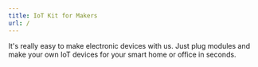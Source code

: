 ```yaml
---
title: IoT Kit for Makers
url: /
---
```


It's really easy to make electronic devices with us. Just plug modules and make your own IoT devices for your smart home or office in seconds.
